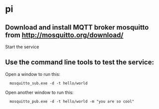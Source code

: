 # pi

## Download and install MQTT broker mosquitto from http://mosquitto.org/download/
Start the service

## Use the command line tools to test the service:

Open a window to run this:
```
  mosquitto_sub.exe -d -t hello/world
```
Open another window to run this:
```
  mosquitto_pub.exe -d -t hello/world -m "you are so cool"
```


